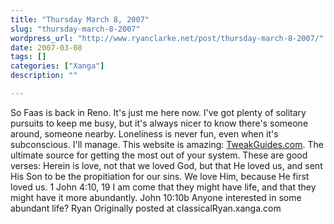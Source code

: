 ```yaml
---
title: "Thursday March 8, 2007"
slug: "thursday-march-8-2007"
wordpress_url: "http://www.ryanclarke.net/post/thursday-march-8-2007/"
date: 2007-03-08
tags: []
categories: ["Xanga"]
description: ""

---
```


So Faas is back in Reno. It's just me here now. I've got plenty of solitary pursuits to keep me busy, but it's always nicer to know there's someone around, someone nearby. Loneliness is never fun, even when it's subconscious. I'll manage.
This website is amazing: [TweakGuides.com](http://www.tweakguides.com/TGTC.html). The ultimate source for getting the most out of your system.
These are good verses:
Herein is love, not that we loved God, but that He loved us, and sent His Son to be the propitiation for our sins. We love Him, because He first loved us. 1 John 4:10, 19
I am come that they might have life, and that they might have it more abundantly. John 10:10b
Anyone interested in some abundant life?
Ryan
Originally posted at classicalRyan.xanga.com
